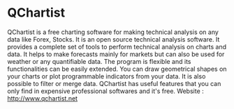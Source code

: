 # QChartist
QChartist is a free charting software for making technical analysis on any data like Forex, Stocks. It is an open source technical analysis software. It provides a complete set of tools to perform technical analysis on charts and data. It helps to make forecasts mainly for markets but can also be used for weather or any quantifiable data. The program is flexible and its functionalities can be easily extended. You can draw geometrical shapes on your charts or plot programmable indicators from your data. It is also possible to filter or merge data. QChartist has useful features that you can only find in expensive professional softwares and it's free.
Website : http://www.qchartist.net
